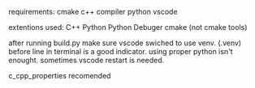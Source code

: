 requirements:
cmake
c++ compiler
python
vscode

extentions used:
C++
Python
Python Debuger
cmake (not cmake tools)

after running build.py make sure vscode swiched to use venv. (.venv) before line in terminal is a good indicator. using proper python isn't enought. sometimes vscode restart is needed.

c_cpp_properties recomended